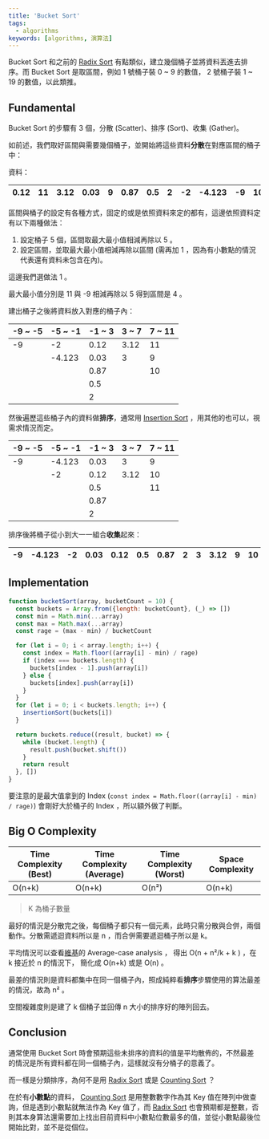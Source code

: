 ```yaml
---
title: 'Bucket Sort'
tags:
  - algorithms
keywords: [algorithms, 演算法]
---
```


Bucket Sort 和之前的 [Radix Sort](./17-radix-sort.md) 有點類似，建立幾個桶子並將資料丟進去排序。而 Bucket Sort 是取區間，例如 1 號桶子裝 0 ~ 9 的數值， 2 號桶子裝 1 ~ 19 的數值，以此類推。

## Fundamental

Bucket Sort 的步驟有 3 個，分散 (Scatter)、排序 (Sort)、收集 (Gather)。

如前述，我們取好區間與需要幾個桶子，並開始將這些資料**分散**在對應區間的桶子中：

資料：

|  0.12  |  11  |  3.12  |  0.03  |  9  |  0.87  |  0.5  |  2  |  -2  |  -4.123  |  -9  |  10  |  3  |
|---|---|---|---|---|---|---|---|---|---|---|---|---|

區間與桶子的設定有各種方式，固定的或是依照資料來定的都有，這邊依照資料定有以下兩種做法：

1. 設定桶子 5 個，區間取最大最小值相減再除以 5 。
2. 設定區間，並取最大最小值相減再除以區間 (需再加 1 ，因為有小數點的情況代表還有資料未包含在內)。

這邊我們選做法 1 。

最大最小值分別是 11 與 -9 相減再除以 5 得到區間是 4 。

建出桶子之後將資料放入對應的桶子內：

|  -9 ~ -5  |  -5 ~ -1  |  -1 ~ 3  |  3 ~ 7  |  7 ~ 11  |
|---|---|---|---|---|
| -9 | -2 | 0.12 | 3.12 | 11 |
|  | -4.123 | 0.03 | 3 | 9 |
|  |  | 0.87 |  | 10 |
|  |  | 0.5 |  |  |
|  |  | 2 |  |  |

然後遍歷這些桶子內的資料做**排序**，通常用 [Insertion Sort](./14-insertion-sort.md) ，用其他的也可以，視需求情況而定。

|  -9 ~ -5  |  -5 ~ -1  |  -1 ~ 3  |  3 ~ 7  |  7 ~ 11  |
|---|---|---|---|---|
| -9 | -4.123 | 0.03 | 3 | 9 |
|  | -2 | 0.12 | 3.12 | 10 |
|  |  | 0.5 |  | 11 |
|  |  | 0.87 |  |  |
|  |  | 2 |  |  |

排序後將桶子從小到大一一組合**收集**起來：

|  -9  |  -4.123  |  -2  |  0.03  |  0.12  |  0.5  |  0.87  |  2  |  3  |  3.12  |  9  |  10  |  11  |
|---|---|---|---|---|---|---|---|---|---|---|---|---|

## Implementation

```js
function bucketSort(array, bucketCount = 10) {
  const buckets = Array.from({length: bucketCount}, (_) => [])
  const min = Math.min(...array)
  const max = Math.max(...array)
  const rage = (max - min) / bucketCount

  for (let i = 0; i < array.length; i++) {
    const index = Math.floor((array[i] - min) / rage)
    if (index === buckets.length) {
      buckets[index - 1].push(array[i])
    } else {
      buckets[index].push(array[i])
    }
  }
  for (let i = 0; i < buckets.length; i++) {
    insertionSort(buckets[i])
  }

  return buckets.reduce((result, bucket) => {
    while (bucket.length) {
      result.push(bucket.shift())
    }
    return result
  }, [])
}
```

要注意的是最大值拿到的 Index (`const index = Math.floor((array[i] - min) / rage)`) 會剛好大於桶子的 Index ，所以額外做了判斷。

## Big O Complexity

| Time Complexity (Best) | Time Complexity (Average) | Time Complexity (Worst) | Space Complexity |
|---|---|---|---|
| O(n+k) | O(n+k) | O(n²) | O(n+k) |

> K 為桶子數量

最好的情況是分散完之後，每個桶子都只有一個元素，此時只需分散與合併，兩個動作。分散需遞迴資料所以是 n ，而合併需要遞迴桶子所以是 k。

平均情況可以查看[維基](https://en.wikipedia.org/wiki/Bucket_sort)的 Average-case analysis ， 得出 O(n + n²/k + k ) ，在 k 接近於 n 的情況下， 簡化成 O(n+k) 或是 O(n) 。

最差的情況則是資料都集中在同一個桶子內，照成純粹看**排序**步驟使用的算法最差的情況，故為 n² 。

空間複雜度則是建了 k 個桶子並回傳 n 大小的排序好的陣列回去。

## Conclusion

通常使用 Bucket Sort 時會預期這些未排序的資料的值是平均散佈的，不然最差的情況是所有資料都在同一個桶子內，這樣就沒有分桶子的意義了。

而一樣是分類排序，為何不是用 [Radix Sort](./17-radix-sort.md) 或是 [Counting Sort](./22-counting-sort.md) ？

在於有**小數點**的資料， [Counting Sort](./22-counting-sort.md) 是用整數數字作為其 Key 值在陣列中做查詢，但是遇到小數點就無法作為 Key 值了，而 [Radix Sort](./17-radix-sort.md) 也會預期都是整數，否則其本身算法還需要加上找出目前資料中小數點位數最多的值，並從小數點最後位開始比對，並不是從個位。